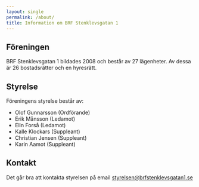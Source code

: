 ```yaml
---
layout: single
permalink: /about/
title: Information om BRF Stenklevsgatan 1
---
```

## Föreningen
BRF Stenklevsgatan 1 bildades 2008 och består av 27 lägenheter. Av dessa är 26 bostadsrätter och en hyresrätt. 

## Styrelse
Föreningens styrelse består av:
- Olof Gunnarsson (Ordförande)
- Erik Månsson (Ledamot)
- Elin Forså (Ledamot)
- Kalle Klockars (Suppleant)
- Christian Jensen (Suppleant)
- Karin Aamot (Suppleant)

## Kontakt
Det går bra att kontakta styrelsen på email <styrelsen@brfstenklevsgatan1.se>

